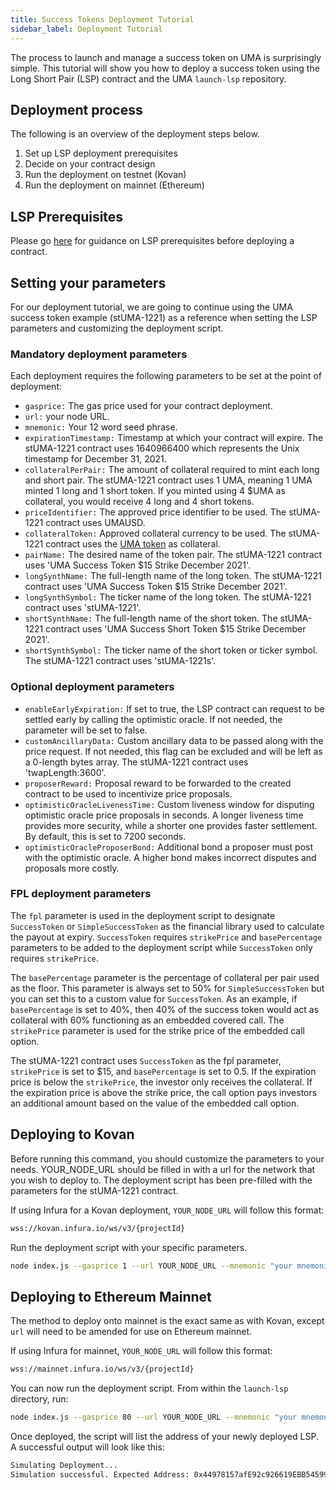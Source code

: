 ```yaml
---
title: Success Tokens Deployment Tutorial
sidebar_label: Deployment Tutorial
---
```


The process to launch and manage a success token on UMA is surprisingly simple. This tutorial will show you how to deploy a success token using the Long Short Pair (LSP) contract and the UMA `launch-lsp` repository.

## Deployment process

The following is an overview of the deployment steps below.

1. Set up LSP deployment prerequisites
2. Decide on your contract design
3. Run the deployment on testnet (Kovan)
4. Run the deployment on mainnet (Ethereum)

## LSP Prerequisites

Please go [here](/developers/lsp-prereqs) for guidance on LSP prerequisites before deploying a contract.

## Setting your parameters

For our deployment tutorial, we are going to continue using the UMA success token example (stUMA-1221) as a reference when setting the LSP parameters and customizing the deployment script.

### Mandatory deployment parameters

Each deployment requires the following parameters to be set at the point of deployment:

- `gasprice:` The gas price used for your contract deployment.
- `url:` your node URL.
- `mnemonic:` Your 12 word seed phrase.
- `expirationTimestamp:` Timestamp at which your contract will expire. The stUMA-1221 contract uses 1640966400 which represents the Unix timestamp for December 31, 2021.
- `collateralPerPair:` The amount of collateral required to mint each long and short pair. The stUMA-1221 contract uses 1 UMA, meaning 1 UMA minted 1 long and 1 short token. If you minted using 4 $UMA as collateral, you would receive 4 long and 4 short tokens.
- `priceIdentifier:` The approved price identifier to be used. The stUMA-1221 contract uses UMAUSD.
- `collateralToken:` Approved collateral currency to be used. The stUMA-1221 contract uses the [UMA token](https://etherscan.io/address/0x04Fa0d235C4abf4BcF4787aF4CF447DE572eF828) as collateral.
- `pairName:` The desired name of the token pair. The stUMA-1221 contract uses 'UMA Success Token $15 Strike December 2021'.
- `longSynthName:` The full-length name of the long token. The stUMA-1221 contract uses 'UMA Success Token $15 Strike December 2021'.
- `longSynthSymbol:` The ticker name of the long token. The stUMA-1221 contract uses 'stUMA-1221'.
- `shortSynthName:` The full-length name of the short token. The stUMA-1221 contract uses 'UMA Success Short Token $15 Strike December 2021'.
- `shortSynthSymbol:` The ticker name of the short token or ticker symbol. The stUMA-1221 contract uses 'stUMA-1221s'.

### Optional deployment parameters

- `enableEarlyExpiration:` If set to true, the LSP contract can request to be settled early by calling the optimistic oracle. If not needed, the parameter will be set to false.
- `customAncillaryData:` Custom ancillary data to be passed along with the price request. If not needed, this flag can be excluded and will be left as a 0-length bytes array. The stUMA-1221 contract uses 'twapLength:3600'.
- `proposerReward:` Proposal reward to be forwarded to the created contract to be used to incentivize price proposals.
- `optimisticOracleLivenessTime:` Custom liveness window for disputing optimistic oracle price proposals in seconds. A longer liveness time provides more security, while a shorter one provides faster settlement. By default, this is set to 7200 seconds.
- `optimisticOracleProposerBond:` Additional bond a proposer must post with the optimistic oracle. A higher bond makes incorrect disputes and proposals more costly.

### FPL deployment parameters

The `fpl` parameter is used in the deployment script to designate `SuccessToken` or `SimpleSuccessToken` as the financial library used to calculate the payout at expiry. `SuccessToken` requires `strikePrice` and `basePercentage` parameters to be added to the deployment script while `SuccessToken` only requires `strikePrice`.

The `basePercentage` parameter is the percentage of collateral per pair used as the floor. This parameter is always set to 50% for `SimpleSuccessToken` but you can set this to a custom value for `SuccessToken`. As an example, if `basePercentage` is set to 40%, then 40% of the success token would act as collateral with 60% functioning as an embedded covered call. The `strikePrice` parameter is used for the strike price of the embedded call option.

The stUMA-1221 contract uses `SuccessToken` as the fpl parameter, `strikePrice` is set to $15, and `basePercentage` is set to 0.5. If the expiration price is below the `strikePrice`, the investor only receives the collateral. If the expiration price is above the strike price, the call option pays investors an additional amount based on the value of the embedded call option.

## Deploying to Kovan

Before running this command, you should customize the parameters to your needs. YOUR_NODE_URL should be filled in with a url for the network that you wish to deploy to. The deployment script has been pre-filled with the parameters for the stUMA-1221 contract.

If using Infura for a Kovan deployment, `YOUR_NODE_URL` will follow this format:

```bash
wss://kovan.infura.io/ws/v3/{projectId}
```

Run the deployment script with your specific parameters.
```bash
node index.js --gasprice 1 --url YOUR_NODE_URL --mnemonic "your mnemonic (12 word seed phrase)" --pairName "UMA Success Token \$15 Strike December 2021" --expirationTimestamp 1630447200 --collateralPerPair 250000000000000000 --priceIdentifier UMAUSD --longSynthName "UMA Success Token \$15 Strike December 2021" --longSynthSymbol stUMA-1221 --shortSynthName "UMA Success Short Token \$15 Strike December 2021" --shortSynthSymbol stUMA-1221s --collateralToken 0x489Bf230d4Ab5c2083556E394a28276C22c3B580 --customAncillaryData "twapLength:3600" --optimisticOracleLivenessTime 3600 --fpl SuccessToken --strikePrice 15000000000000000000 --basePercentage 500000000000000000 --proposerReward 20000000000000000000 --optimisticOracleProposerBond 40000000000000000000
```
## Deploying to Ethereum Mainnet

The method to deploy onto mainnet is the exact same as with Kovan, except `url` will need to be amended for use on Ethereum mainnet.

If using Infura for mainnet, `YOUR_NODE_URL` will follow this format:

```bash
wss://mainnet.infura.io/ws/v3/{projectId}
```

You can now run the deployment script. From within the `launch-lsp` directory, run:
```bash
node index.js --gasprice 80 --url YOUR_NODE_URL --mnemonic "your mnemonic (12 word seed phrase)" --pairName "UMA Success Token \$15 Strike December 2021" --expirationTimestamp 1630447200 --collateralPerPair 250000000000000000 --priceIdentifier UMAUSD --longSynthName "UMA Success Token \$15 Strike December 2021" --longSynthSymbol stUMA-1221 --shortSynthName "UMA Success Short Token \$15 Strike December 2021" --shortSynthSymbol stUMA-1221s --collateralToken 0x04Fa0d235C4abf4BcF4787aF4CF447DE572eF828 --customAncillaryData "twapLength:3600" --optimisticOracleLivenessTime 3600 --fpl SuccessToken --strikePrice 15000000000000000000 --basePercentage 500000000000000000 --proposerReward 20000000000000000000 --optimisticOracleProposerBond 40000000000000000000
```
Once deployed, the script will list the address of your newly deployed LSP. A successful output will look like this:

```bash
Simulating Deployment...
Simulation successful. Expected Address: 0x44978157afE92c926619EBB54599bbc483eBe871
```
